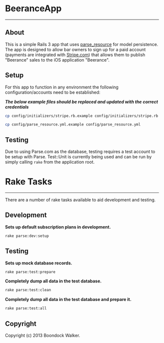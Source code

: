 BeeranceApp
===========
***

About
-----

This is a simple Rails 3 app that uses [parse_resource](http://github.com/adelevie/parse_resource) for model persistence. The app is designed to allow bar owners to sign up for a paid account (payments are integrated with [Stripe.com](http://stripe.com)) that allows them to publish "Beerance" sales to the iOS application "Beerance".

Setup
-----

For this app to function in any environment the following configuration/accounts need to be established:

***The below example files should be replaced and updated with the correct credentials***

```bash
cp config/initializers/stripe.rb.example config/initializers/stripe.rb
```

```bash
cp config/parse_resource.yml.example config/parse_resource.yml
```

Testing
-------

Due to using Parse.com as the database, testing requires a test account to be setup with Parse. Test::Unit is currently being used and can be run by simply calling ```rake``` from the application root.

Rake Tasks
==========
***

There are a number of rake tasks available to aid development and testing.

Development
-----------

**Sets up default subscription plans in development.**

```bash
rake parse:dev:setup
```


Testing
-------

**Sets up mock database records.**

```bash
rake parse:test:prepare
```

**Completely dump all data in the test database.**

```bash
rake parse:test:clean
```

**Completely dump all data in the test database and prepare it.**

```bash
rake parse:test:all
```

Copyright
---------

Copyright (c) 2013 Boondock Walker.